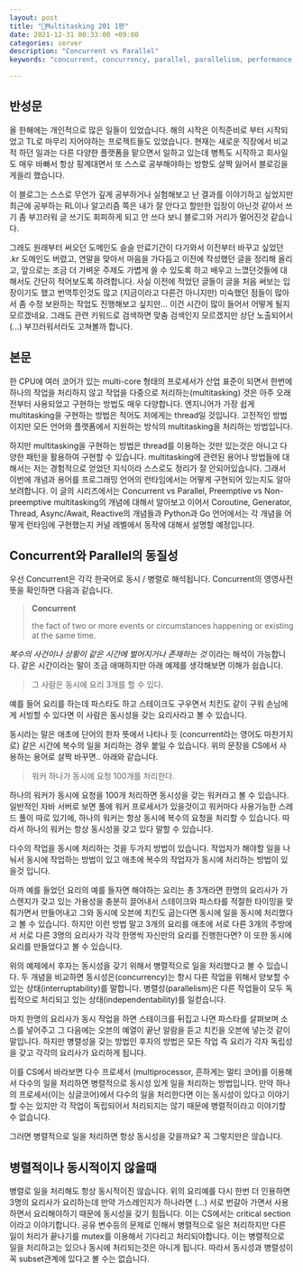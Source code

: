 ```yaml
---
layout: post
title: "🚦Multitasking 201 1편"
date: 2021-12-31 00:33:00 +09:00
categories: server
description: "Concurrent vs Parallel"
keywords: "concurrent, concurrency, parallel, parallelism, performance, 동시성, 병렬성"

---
```


## 반성문

올 한해에는 개인적으로 많은 일들이 있었습니다. 해의 시작은 이직준비로 부터 시작되었고 TL로 마무리 지어야하는 프로젝트들도 있었습니다. 현재는 새로운 직장에서 비교적 하던 일과는 다른 다양한 플랫폼을 맡으면서 일하고 있는데 병특도 시작하고 회사일도 매우 바빠서 항상 핑계대면서 또 스스로 공부해야하는 방향도 살짝 잃어서 블로깅을 게을리 했습니다.

이 블로그는 스스로 무언가 깊게 공부하거나 실험해보고 난 결과를 이야기하고 싶었지만 최근에 공부하는 RL이나 알고리즘 쪽은 내가 잘 안다고 할만한 입장이 아닌것 같아서 쓰기 좀 부끄러워 글 쓰기도 회피하게 되고 안 쓰다 보니 블로그와 거리가 멀어진것 같습니다.

그래도 원래부터 써오던 도메인도 슬슬 만료기간이 다가와서 이전부터 바꾸고 싶었던 .kr 도메인도 버렸고, 연말을 맞아서 마음을 가다듬고 이전에 작성했던 글을 정리해 올리고, 앞으로는 조금 더 가벼운 주제도 가볍게 쓸 수 있도록 하고 배우고 느꼈던것들에 대해서도 간단히 적어보도록 하려합니다. 사실 이전에 적었던 글들이 글을 처음 써보는 입장이기도 했고 번역투인것도 많고 (지금이라고 다른건 아니지만) 미숙했던 점들이 많아서 좀 수정 보완하는 작업도 진행해보고 싶지만... 이건 시간이 많이 들어서 어떻게 될지 모르겠네요. 그래도 관련 키워드로 검색하면 맞춤 검색인지 모르겠지만 상단 노출되어서 (...) 부끄러워서라도 고쳐볼까 합니다.

## 본문

한 CPU에 여러 코어가 있는 multi-core 형태의 프로세서가 산업 표준이 되면서 한번에 하나의 작업을 처리하지 않고 작업을 다중으로 처리하는(multitasking) 것은 아주 오래전부터 사용되었고 구현하는 방법도 매우 다양합니다. 엔지니어가 가장 쉽게 multitasking을 구현하는 방법은 적어도 저에게는 thread일 것입니다. 고전적인 방법이지만 모든 언어와 플랫폼에서 지원하는 방식의 multitasking을 처리하는 방법입니다.

하지만 multitasking을 구현하는 방법은 thread를 이용하는 것만 있는것은 아니고 다양한 패턴을 활용하여 구현할 수 있습니다. multitasking에 관련된 용어나 방법들에 대해서는 저는 경험적으로 얻었던 지식이라 스스로도 정리가 잘 안되어있습니다. 그래서 이번에 개념과 용어를 프로그래밍 언어의 런타임에서는 어떻게 구현되어 있는지도 알아보려합니다. 이 글의 시리즈에서는 Concurrent vs Parallel, Preemptive vs Non-preemptive multitasking의 개념에 대해서 알아보고 이어서 Coroutine, Generator, Thread, Async/Await, Reactive의 개념들과 Python과 Go 언어에서는 각 개념을 어떻게 런타임에 구현했는지 커널 레벨에서 동작에 대해서 설명할 예정입니다.

## Concurrent와 Parallel의 동질성

우선 Concurrent은 각각 한국어로 동시 / 병렬로 해석됩니다. Concurrent의 영영사전 뜻을 확인하면 다음과 같습니다.

> **Concurrent**
>
> the fact of two or more events or circumstances happening or existing at the same time.

*복수의 사건이나 상황이 같은 시간에 벌어지거나 존재하는 것* 이라는 해석이 가능합니다. 같은 시간이라는 말이 조금 애매하지만 아래 예제를 생각해보면 이해가 쉽습니다.

> 그 사람은 동시에 요리 3개를 할 수 있다.

예를 들어 요리를 하는데 파스타도 하고 스테이크도 구우면서 치킨도 같이 구워 손님에게 서빙할 수 있다면 이 사람은 동시성을 갖는 요리사라고 볼 수 있습니다.

동시라는 말은 애초에 단어의 한자 뜻에서 나타나 듯 (concurrent라는 영어도 마찬가지로) 같은 시간에 복수의 일을 처리하는 경우 붙일 수 있습니다. 위의 문장을 CS에서 사용하는 용어로 살짝 바꾸면.. 아래와 같습니다.

> 워커 하나가 동시에 요청 100개를 처리한다.

하나의 워커가 동시에 요청을 100개 처리하면 동시성을 갖는 워커라고 볼 수 있습니다. 일반적인 자바 서버로 보면 풀에 워커 프로세서가 있을것이고 워커마다 사용가능한 스레드 풀이 따로 있기에, 하나의 워커는 항상 동시에 복수의 요청을 처리할 수 있습니다. 따라서 하나의 워커는 항상 동시성을 갖고 있다 말할 수 있습니다.

다수의 작업을 동시에 처리하는 것을 두가지 방법이 있습니다. 작업자가 해야할 일을 나눠서 동시에 작업하는 방법이 있고 애초에 복수의 작업자가 동시에 처리하는 방법이 있을것 입니다.

아까 예를 들었던 요리의 예를 들자면 해야하는 요리는 총 3개라면 한명의 요리사가 가스렌지가 갖고 있는 가용성을 충분히 끌어내서 스테이크와 파스타를 적절한 타이밍을 맞춰가면서 만들어내고 그와 동시에 오븐에 치킨도 굽는다면 동시에 일을 동시에 처리했다고 볼 수 있습니다. 하지만 이런 방법 말고 3개의 요리를 애초에 서로 다른 3개의 주방에서 서로 다른 3명의 요리사가 각각 한명씩 자신만의 요리를 진행한다면? 이 또한 동시에 요리를 만들었다고 볼 수 있습니다.

위의 예제에서 후자는 동시성을 갖기 위해서 병렬적으로 일을 처리했다고 볼 수 있습니다. 두 개념을 비교하면 동시성은(concurrency)는 항시 다른 작업을 위해서 양보할 수 있는 상태(interruptability)를 말합니다. 병렬성(parallelism)은 다른 작업들이 모두 독립적으로 처리되고 있는 상태(independentability)를 일컫습니다.

마치 한명의 요리사가 동시 작업을 하면 스테이크를 뒤집고 나면 파스타를 살펴보며 소스를 넣어주고 그 다음에는 오븐의 예열이 끝난 알람을 듣고 치킨을 오븐에 넣는것 같이 말입니다. 하지만 병렬성을 갖는 방법인 후자의 방법은   모든 작업 즉 요리가 각자 독립성을 갖고 각각의 요리사가 요리하게 됩니다.

이를 CS에서 바라보면 다수 프로세서 (multiprocessor, 흔하게는 멀티 코어)를 이용해서 다수의 일을 처리하면 병렬적으로 동시성 있게 일을 처리하는 방법입니다. 만약 하나의 프로세서(이는 싱글코어)에서 다수의 일을 처리한다면 이는 동시성이 있다고 이야기할 수는 있지만 각 작업이 독립되어서 처리되지는 않기 때문에 병렬적이라고 이야기할 수 없습니다.

그러면 병렬적으로 일을 처리하면 항상 동시성을 갖을까요? 꼭 그렇지만은 않습니다.

## 병렬적이나 동시적이지 않을때

병렬로 일을 처리해도 항상 동시적이진 않습니다. 위의 요리예를 다시 한번 더 인용하면 3명의 요리사가 요리하는데 만약 가스레인지가 하나라면 (...) 서로 번갈아 가면서 사용하면서 요리해야하기 때문에 동시성을 갖기 힘듭니다. 이는 CS에서는 critical section이라고 이야기합니다. 공유 변수등의 문제로 인해서 병렬적으로 일은 처리하지만 다른 일이 처리가 끝나기를 mutex를 이용해서 기다리고 처리되야합니다. 이는 병렬적으로 일을 처리하고는 있으나 동시에 처리되는것은 아니게 됩니다. 따라서 동시성과 병렬성이 꼭 subset관계에 있다고 볼 수는 없습니다.
